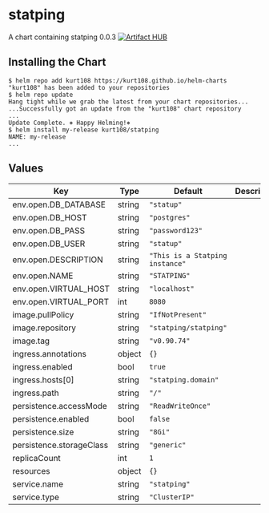 # statping

A chart containing statping
0.0.3
[![Artifact HUB](https://img.shields.io/endpoint?url=https://artifacthub.io/badge/repository/kurt108)](https://artifacthub.io/packages/search?repo=kurt108)

## Installing the Chart

```console
$ helm repo add kurt108 https://kurt108.github.io/helm-charts
"kurt108" has been added to your repositories
$ helm repo update
Hang tight while we grab the latest from your chart repositories...
...Successfully got an update from the "kurt108" chart repository
...
Update Complete. ⎈ Happy Helming!⎈
$ helm install my-release kurt108/statping
NAME: my-release
...
```

## Values

| Key | Type | Default | Description |
|-----|------|---------|-------------|
| env.open.DB_DATABASE | string | `"statup"` |  |
| env.open.DB_HOST | string | `"postgres"` |  |
| env.open.DB_PASS | string | `"password123"` |  |
| env.open.DB_USER | string | `"statup"` |  |
| env.open.DESCRIPTION | string | `"This is a Statping instance"` |  |
| env.open.NAME | string | `"STATPING"` |  |
| env.open.VIRTUAL_HOST | string | `"localhost"` |  |
| env.open.VIRTUAL_PORT | int | `8080` |  |
| image.pullPolicy | string | `"IfNotPresent"` |  |
| image.repository | string | `"statping/statping"` |  |
| image.tag | string | `"v0.90.74"` |  |
| ingress.annotations | object | `{}` |  |
| ingress.enabled | bool | `true` |  |
| ingress.hosts[0] | string | `"statping.domain"` |  |
| ingress.path | string | `"/"` |  |
| persistence.accessMode | string | `"ReadWriteOnce"` |  |
| persistence.enabled | bool | `false` |  |
| persistence.size | string | `"8Gi"` |  |
| persistence.storageClass | string | `"generic"` |  |
| replicaCount | int | `1` |  |
| resources | object | `{}` |  |
| service.name | string | `"statping"` |  |
| service.type | string | `"ClusterIP"` |  |

